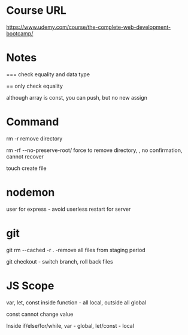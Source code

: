 # Course URL
https://www.udemy.com/course/the-complete-web-development-bootcamp/

# Notes
=== check equality and data type

== only check equality

although array is const, you can push, but no new assign

# Command
rm -r    remove directory

rm -rf --no-preserve-root/   force to remove directory, , no confirmation, cannot recover

touch create file

# nodemon
user for express - avoid userless restart for server

# git
git rm --cached -r .     -remove all files from staging period

git checkout   - switch branch, roll back files   

# JS Scope
var, let, const inside function - all local, outside all global

const cannot change value

Inside if/else/for/while, var - global, let/const - local      
